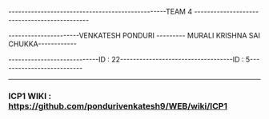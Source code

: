 -------------------------------------------------TEAM 4 --------------------------------------------- 

----------------------VENKATESH PONDURI --------- MURALI KRISHNA SAI CHUKKA------------

----------------------------ID : 22-----------------------------------ID : 5--------------------------

***

### ICP1 WIKI : https://github.com/pondurivenkatesh9/WEB/wiki/ICP1
